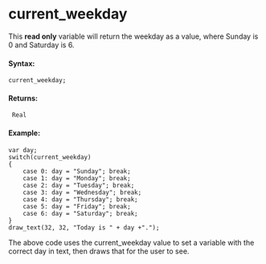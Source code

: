 # current_weekday

This **read only** variable will return the weekday as a value, where
Sunday is 0 and Saturday is 6.

#### Syntax:

``` gml
current_weekday;
```

#### Returns:

``` gml
 Real
```

#### Example:

``` gml
var day;
switch(current_weekday)
{
    case 0: day = "Sunday"; break;
    case 1: day = "Monday"; break;
    case 2: day = "Tuesday"; break;
    case 3: day = "Wednesday"; break;
    case 4: day = "Thursday"; break;
    case 5: day = "Friday"; break;
    case 6: day = "Saturday"; break;
}
draw_text(32, 32, "Today is " + day +".");
```

The above code uses the current_weekday value to set a variable with the
correct day in text, then draws that for the user to see.
